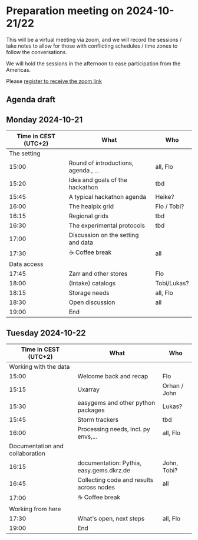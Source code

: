 # Preparation meeting on 2024-10-21/22

This will be a virtual meeting via zoom, and we will record the sessions / take notes to allow for those with conflicting schedules / time zones to follow the conversations.

We will hold the sessions in the afternoon to ease participation from the Americas.

Please [register to receive the zoom link](https://events.dkrz.de/e/global-hackathon-tech-prep)

## Agenda draft

## Monday 2024-10-21

| Time in CEST (UTC+2)| What                            | Who |
|-----------|---------------------------------|-----|
| The setting |||
| 15:00 | Round of introductions, agenda , ...           | all, Flo |
| 15:20 | Idea and goals of the hackathon | tbd |
| 15:45 | A typical hackathon agenda | Heike?|
| 16:00 | The healpix grid | Flo / Tobi? |
| 16:15 | Regional grids | tbd|
| 16:30 | The experimental protocols | tbd|
| 17:00 | Discussion on the setting and data | |
| 17:30 | ☕️ Coffee break | all |
| Data access |||
| 17:45 | Zarr and other stores | Flo |
| 18:00 | (Intake) catalogs  | Tobi/Lukas?|
| 18:15 | Storage needs | all, Flo |
| 18:30 | Open discussion | all|
| 19:00 | End|             |

## Tuesday 2024-10-22

| Time in CEST (UTC+2)| What                            | Who |
|-----------|---------------------------------|-----|
| Working with the data | |
| 15:00 | Welcome back and recap |Flo|
| 15:15 | Uxarray | Orhan / John |
| 15:30 | easygems and other python packages | Lukas?|
| 15:45 | Storm trackers | tbd|
| 16:00 | Processing needs, incl. py envs,... | all, Flo |
| Documentation and collaboration ||
| 16:15 | documentation: Pythia, easy.gems.dkrz.de | John, Tobi?|
| 16:45 | Collecting code and results across nodes | all|
| 17:00 | ☕️ Coffee break | |
| Working from here ||
| 17:30 | What's open, next steps | all, Flo|
| 19:00             | End ||
